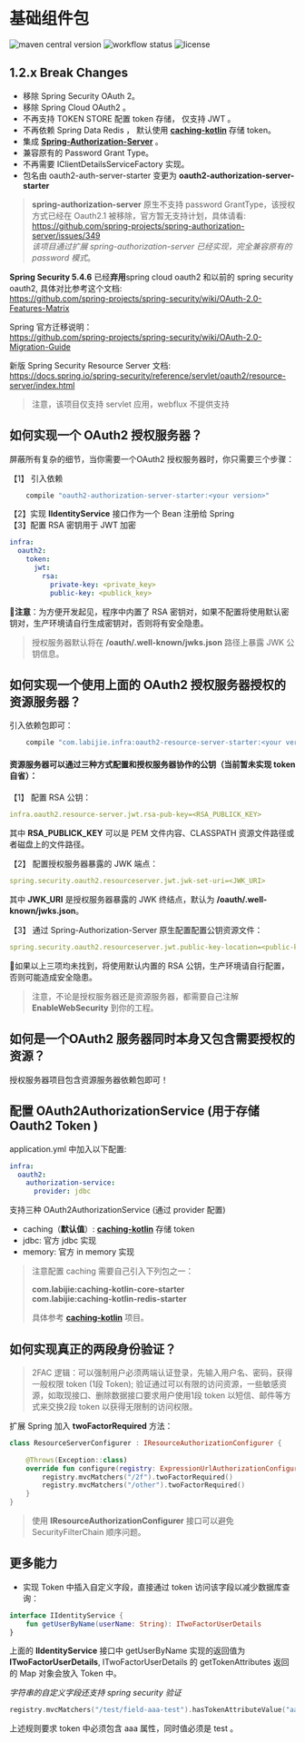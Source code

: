 # 基础组件包

![maven central version](https://img.shields.io/maven-central/v/com.labijie.infra/oauth2-commons?logo=java)
![workflow status](https://img.shields.io/github/actions/workflow/status/hongque-pro/infra-oauth2/build.yml?branch=main)
![license](https://img.shields.io/github/license/hongque-pro/infra-oauth2?style=flat-square)

## 1.2.x Break Changes 

- 移除 Spring Security OAuth 2。
- 移除 Spring Cloud OAuth2 。
- 不再支持 TOKEN STORE 配置 token 存储， 仅支持 JWT 。
- 不再依赖 Spring Data Redis ， 默认使用 [**caching-kotlin**](https://github.com/endink/caching-kotlin) 存储 token。
- 集成 [**Spring-Authorization-Server**](https://github.com/spring-projects/spring-authorization-server) 。
- 兼容原有的 Password Grant Type。
- 不再需要 IClientDetailsServiceFactory 实现。
- 包名由 oauth2-auth-server-starter 变更为 **oauth2-authorization-server-starter**

> **spring-authorization-server** 原生不支持 password GrantType，该授权方式已经在 Oauth2.1 被移除，官方暂无支持计划，具体请看:   
> https://github.com/spring-projects/spring-authorization-server/issues/349   
> *该项目通过扩展 spring-authorization-server 已经实现，完全兼容原有的 password 模式*。

**Spring Security 5.4.6** 已经**弃用**spring cloud oauth2 和以前的 spring security oauth2, 具体对比参考这个文档:   
https://github.com/spring-projects/spring-security/wiki/OAuth-2.0-Features-Matrix


Spring 官方迁移说明：   
https://github.com/spring-projects/spring-security/wiki/OAuth-2.0-Migration-Guide

新版 Spring Security Resource Server 文档:   
https://docs.spring.io/spring-security/reference/servlet/oauth2/resource-server/index.html

> 注意，该项目仅支持 servlet 应用，webflux 不提供支持

## 如何实现一个 OAuth2 授权服务器？
屏蔽所有复杂的细节，当你需要一个OAuth2 授权服务器时，你只需要三个步骤：

【1】 引入依赖
```groovy
    compile "oauth2-authorization-server-starter:<your version>"
```
【2】实现 **IIdentityService** 接口作为一个 Bean 注册给 Spring    
【3】配置 RSA 密钥用于 JWT 加密
```yaml
infra:
  oauth2:
    token:
      jwt:
        rsa:
          private-key: <private_key>
          public-key: <publick_key>
```
:bell:**注意**：为方便开发起见，程序中内置了 RSA 密钥对，如果不配置将使用默认密钥对，生产环境请自行生成密钥对，否则将有安全隐患。
>授权服务器默认将在 **/oauth/.well-known/jwks.json** 路径上暴露 JWK 公钥信息。

## 如何实现一个使用上面的 OAuth2 授权服务器授权的资源服务器？
引入依赖包即可：

```groovy
    compile "com.labijie.infra:oauth2-resource-server-starter:<your version>"
```

#### 资源服务器可以通过三种方式配置和授权服务器协作的公钥（当前暂未实现 token 自省）：

【1】 配置 RSA 公钥：
```yaml
infra.oauth2.resource-server.jwt.rsa-pub-key=<RSA_PUBLICK_KEY>
```
其中 **RSA_PUBLICK_KEY** 可以是 PEM 文件内容、CLASSPATH 资源文件路径或者磁盘上的文件路径。   

【2】 配置授权服务器暴露的 JWK 端点：
```yaml
spring.security.oauth2.resourceserver.jwt.jwk-set-uri=<JWK_URI>
```
其中 **JWK_URI** 是授权服务器暴露的 JWK 终结点，默认为 **/oauth/.well-known/jwks.json**。    


【3】 通过 Spring-Authorization-Server 原生配置配置公钥资源文件：
```yaml
spring.security.oauth2.resourceserver.jwt.public-key-location=<public-key>
```

:bell:如果以上三项均未找到，将使用默认内置的 RSA 公钥，生产环境请自行配置，否则可能造成安全隐患。

> 注意，不论是授权服务器还是资源服务器，都需要自己注解 **EnableWebSecurity** 到你的工程。

## 如何是一个OAuth2 服务器同时本身又包含需要授权的资源？   
授权服务器项目包含资源服务器依赖包即可！

## 配置 OAuth2AuthorizationService (用于存储 Oauth2 Token )
application.yml 中加入以下配置: 
```yaml
infra:
  oauth2:
    authorization-service:
      provider: jdbc
```
支持三种 OAuth2AuthorizationService (通过 provider 配置)

- caching（**默认值**）: [**caching-kotlin**](https://github.com/endink/caching-kotlin) 存储 token
- jdbc: 官方 jdbc 实现
- memory: 官方 in memory 实现

> 注意配置 caching 需要自己引入下列包之一： 
> 
> **com.labijie:caching-kotlin-core-starter**   
> **com.labijie:caching-kotlin-redis-starter**   
> 
> 具体参考 [**caching-kotlin**](https://github.com/endink/caching-kotlin) 项目。

## 如何实现真正的两段身份验证？

> 2FAC 逻辑：可以强制用户必须两端认证登录，先输入用户名、密码，获得一般权限 token (1段 Token);
> 验证通过可以有限的访问资源，一些敏感资源，如取现接口、删除数据接口要求用户使用1段 token 以短信、邮件等方式来交换2段 token 以获得无限制的访问权限。

扩展 Spring 加入 **twoFactorRequired** 方法：
```kotlin
class ResourceServerConfigurer : IResourceAuthorizationConfigurer {
  
    @Throws(Exception::class)
    override fun configure(registry: ExpressionUrlAuthorizationConfigurer<HttpSecurity>.ExpressionInterceptUrlRegistry) {
        registry.mvcMatchers("/2f").twoFactorRequired()
        registry.mvcMatchers("/other").twoFactorRequired()
    }
}
```
> 使用 **IResourceAuthorizationConfigurer** 接口可以避免 SecurityFilterChain 顺序问题。

## 更多能力

- 实现 Token 中插入自定义字段，直接通过 token 访问该字段以减少数据库查询：
```kotlin
interface IIdentityService {
    fun getUserByName(userName: String): ITwoFactorUserDetails
}
```   
上面的 **IIdentityService** 接口中 getUserByName 实现的返回值为 **ITwoFactorUserDetails**,
ITwoFactorUserDetails 的 getTokenAttributes 返回的 Map 对象会放入 Token 中。

*字符串的自定义字段还支持 spring security 验证*

```kotlin
registry.mvcMatchers("/test/field-aaa-test").hasTokenAttributeValue("aaa", "test")
```

上述规则要求 token 中必须包含 aaa 属性，同时值必须是 test 。

